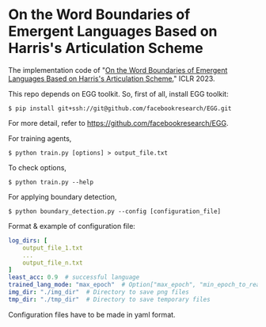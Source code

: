 # On the Word Boundaries of Emergent Languages Based on Harris's Articulation Scheme
The implementation code of "[On the Word Boundaries of Emergent Languages Based on Harris's Articulation Scheme.](https://openreview.net/forum?id=b4t9_XASt6G)" ICLR 2023.

This repo depends on EGG toolkit.
So, first of all, install EGG toolkit:
```
$ pip install git+ssh://git@github.com/facebookresearch/EGG.git
```
For more detail, refer to https://github.com/facebookresearch/EGG.

For training agents,
```
$ python train.py [options] > output_file.txt
```
To check options,
```
$ python train.py --help
```
For applying boundary detection,
```
$ python boundary_detection.py --config [configuration_file]
```
Format \& example of configuration file:
```yaml
log_dirs: [
    output_file_1.txt
    ...
    output_file_n.txt
]
least_acc: 0.9  # successful language
trained_lang_mode: "max_epoch"  # Option["max_epoch", "min_epoch_to_reach_least_acc"]
img_dir: "./img_dir"  # Directory to save png files
tmp_dir: "./tmp_dir"  # Directory to save temporary files
```
Configuration files have to be made in yaml format.
